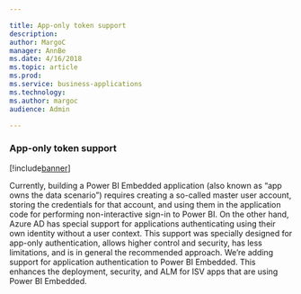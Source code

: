 ```yaml
---

title: App-only token support
description: 
author: MargoC
manager: AnnBe
ms.date: 4/16/2018
ms.topic: article
ms.prod: 
ms.service: business-applications
ms.technology: 
ms.author: margoc
audience: Admin

---
```

### App-only token support

[!include[banner](../../includes/banner.md)]




Currently, building a Power BI Embedded application (also known as “app owns the
data scenario”) requires creating a so-called master user account, storing the
credentials for that account, and using them in the application code for
performing non-interactive sign-in to Power BI. On the other hand, Azure AD has
special support for applications authenticating using their own identity without
a user context. This support was specially designed for app-only authentication,
allows higher control and security, has less limitations, and is in general the
recommended approach. We’re adding support for application authentication to
Power BI Embedded. This enhances the deployment, security, and ALM for ISV apps
that are using Power BI Embedded.
